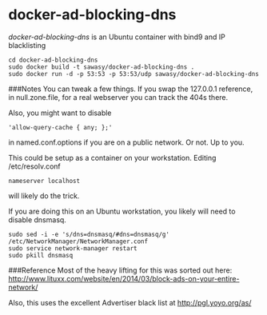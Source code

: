 docker-ad-blocking-dns
======================
*docker-ad-blocking-dns* is an Ubuntu  container with bind9 and IP blacklisting

```shell
cd docker-ad-blocking-dns
sudo docker build -t sawasy/docker-ad-blocking-dns .
sudo docker run -d -p 53:53 -p 53:53/udp sawasy/docker-ad-blocking-dns
```
###Notes
You can tweak a few things. If you swap the 127.0.0.1 reference, in null.zone.file, for a real webserver you can track the 404s there. 

Also, you might want to disable 
```shell
'allow-query-cache { any; };'
```
in named.conf.options if you are on a public network. Or not. Up to you.


This could be setup as a container on your workstation. Editing /etc/resolv.conf
```shell
nameserver localhost
```
will likely do the trick.

If you are doing this on an Ubuntu workstation, you likely will need to disable dnsmasq.
```shell
sudo sed -i -e 's/dns=dnsmasq/#dns=dnsmasq/g' /etc/NetworkManager/NetworkManager.conf
sudo service network-manager restart
sudo pkill dnsmasq
```
###Reference
Most of the heavy lifting for this was sorted out here: http://www.lituxx.com/website/en/2014/03/block-ads-on-your-entire-network/

Also, this uses the excellent Advertiser black list at http://pgl.yoyo.org/as/

